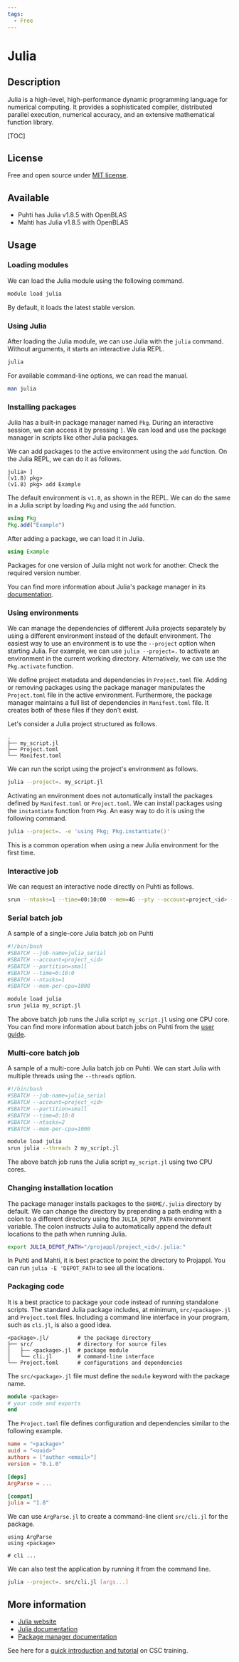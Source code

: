 ```yaml
---
tags:
  - Free
---
```


# Julia
## Description
Julia is a high-level, high-performance dynamic programming language for numerical computing.
It provides a sophisticated compiler, distributed parallel execution, numerical accuracy, and an extensive mathematical function library.

[TOC]


## License
Free and open source under [MIT license](https://github.com/JuliaLang/julia/blob/master/LICENSE.md).


## Available
- Puhti has Julia v1.8.5 with OpenBLAS
- Mahti has Julia v1.8.5 with OpenBLAS


## Usage
### Loading modules
We can load the Julia module using the following command.

```bash
module load julia
```

By default, it loads the latest stable version.


### Using Julia
After loading the Julia module, we can use Julia with the `julia` command.
Without arguments, it starts an interactive Julia REPL.

```bash
julia
```

For available command-line options, we can read the manual.

```sh
man julia
```


### Installing packages
Julia has a built-in package manager named `Pkg`.
During an interactive session, we can access it by pressing `]`.
We can load and use the package manager in scripts like other Julia packages.

We can add packages to the active environment using the `add` function.
On the Julia REPL, we can do it as follows.

```julia-repl
julia> ]
(v1.8) pkg>
(v1.8) pkg> add Example
```

The default environment is `v1.8`, as shown in the REPL.
We can do the same in a Julia script by loading `Pkg` and using the `add` function.

```julia
using Pkg
Pkg.add("Example")
```

After adding a package, we can load it in Julia.

```julia
using Example
```

Packages for one version of Julia might not work for another.
Check the required version number.

You can find more information about Julia's package manager in its [documentation](https://pkgdocs.julialang.org/v1/).


### Using environments
We can manage the dependencies of different Julia projects separately by using a different environment instead of the default environment.
The easiest way to use an environment is to use the `--project` option when starting Julia.
For example, we can use `julia --project=.` to activate an environment in the current working directory.
Alternatively, we can use the `Pkg.activate` function.

We define project metadata and dependencies in `Project.toml` file.
Adding or removing packages using the package manager manipulates the `Project.toml` file in the active environment.
Furthermore, the package manager maintains a full list of dependencies in `Manifest.toml` file.
It creates both of these files if they don't exist.

Let's consider a Julia project structured as follows.

```
.
├── my_script.jl
├── Project.toml
└── Manifest.toml
```

We can run the script using the project's environment as follows.

```bash
julia --project=. my_script.jl
```

Activating an environment does not automatically install the packages defined by `Manifest.toml` or `Project.toml`.
We can install packages using the `instantiate` function from `Pkg`.
An easy way to do it is using the following command.

```bash
julia --project=. -e 'using Pkg; Pkg.instantiate()'
```

This is a common operation when using a new Julia environment for the first time.


### Interactive job
We can request an interactive node directly on Puhti as follows.

```bash
srun --ntasks=1 --time=00:10:00 --mem=4G --pty --account=project_<id> --partition=small julia
```


### Serial batch job
A sample of a single-core Julia batch job on Puhti

```bash
#!/bin/bash 
#SBATCH --job-name=julia_serial
#SBATCH --account=project_<id>
#SBATCH --partition=small
#SBATCH --time=0:10:0
#SBATCH --ntasks=1
#SBATCH --mem-per-cpu=1000

module load julia
srun julia my_script.jl
```

The above batch job runs the Julia script `my_script.jl` using one CPU core.
You can find more information about batch jobs on Puhti from the [user guide](../computing/running/getting-started.md).


### Multi-core batch job
A sample of a multi-core Julia batch job on Puhti.
We can start Julia with multiple threads using the `--threads` option.

```bash
#!/bin/bash 
#SBATCH --job-name=julia_serial
#SBATCH --account=project_<id>
#SBATCH --partition=small
#SBATCH --time=0:10:0
#SBATCH --ntasks=2
#SBATCH --mem-per-cpu=1000

module load julia
srun julia --threads 2 my_script.jl
```

The above batch job runs the Julia script `my_script.jl` using two CPU cores.


### Changing installation location
The package manager installs packages to the `$HOME/.julia` directory by default.
We can change the directory by prepending a path ending with a colon to a different directory using the `JULIA_DEPOT_PATH` environment variable.
The colon instructs Julia to automatically append the default locations to the path when running Julia.

```bash
export JULIA_DEPOT_PATH="/projappl/project_<id>/.julia:"
```

In Puhti and Mahti, it is best practice to point the directory to Projappl.
You can run `julia -E 'DEPOT_PATH` to see all the locations.


### Packaging code
It is a best practice to package your code instead of running standalone scripts.
The standard Julia package includes, at minimum, `src/<package>.jl` and `Project.toml` files.
Including a command line interface in your program, such as `cli.jl`, is also a good idea.

```text
<package>.jl/         # the package directory
├── src/              # directory for source files
│   ├── <package>.jl  # package module
│   └── cli.jl        # command-line interface
└── Project.toml      # configurations and dependencies
```

The `src/<package>.jl` file must define the `module` keyword with the package name.

```julia
module <package>
# your code and exports
end
```

The `Project.toml` file defines configuration and dependencies similar to the following example.

```toml
name = "<package>"
uuid = "<uuid>"
authors = ["author <email>"]
version = "0.1.0"

[deps]
ArgParse = ...

[compat]
julia = "1.8"
```

We can use `ArgParse.jl` to create a command-line client `src/cli.jl` for the package.

```
using ArgParse
using <package>

# cli ...
```

We can also test the application by running it from the command line.

```bash
julia --project=. src/cli.jl [args...]
```


## More information
- [Julia website](https://julialang.org )
- [Julia documentation](https://docs.julialang.org)
- [Package manager documentation](https://pkgdocs.julialang.org/v1/)

See here for a [quick introduction and tutorial](https://github.com/csc-training/julia-introduction) on CSC training.
